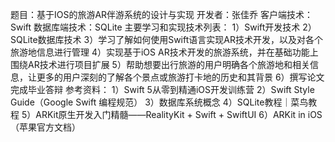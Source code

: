 题目：基于IOS的旅游AR伴游系统的设计与实现
开发者：张佳乔
客户端技术：Swift
数据库端技术：SQLite
主要学习和实现技术列表：
1）Swift开发技术
2）SQLite数据库技术
3）学习了解如何使用Swift语言实现AR技术开发，以及对各个旅游地信息进行管理
4）实现基于iOS AR技术开发的旅游系统，并在基础功能上围绕AR技术进行项目扩展
5）帮助想要出行旅游的用户明确各个旅游地和相关信息，让更多的用户深刻的了解各个景点或旅游打卡地的历史和其背景
6）撰写论文完成毕业答辩
参考资料：
1）Swift 5从零到精通iOS开发训练营
2）Swift Style Guide（Google Swift 编程规范）
3）数据库系统概念
4）SQLite教程｜菜鸟教程
5）ARKit原生开发入门精髓——RealityKit + Swift + SwiftUI
6）ARKit in iOS（苹果官方文档）
